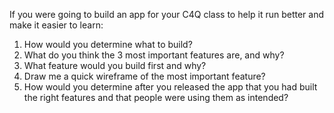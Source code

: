 If you were going to build an app for your C4Q class to help it run better and make it easier to learn:

1. How would you determine what to build?
2. What do you think the 3 most important features are, and why?
3. What feature would you build first and why?
4. Draw me a quick wireframe of the most important feature?
5. How would you determine after you released the app that you had built the right features and that people were using them as intended?
